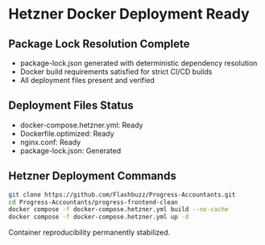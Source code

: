 # Hetzner Docker Deployment Ready

## Package Lock Resolution Complete

- package-lock.json generated with deterministic dependency resolution
- Docker build requirements satisfied for strict CI/CD builds
- All deployment files present and verified

## Deployment Files Status
- docker-compose.hetzner.yml: Ready
- Dockerfile.optimized: Ready  
- nginx.conf: Ready
- package-lock.json: Generated

## Hetzner Deployment Commands
```bash
git clone https://github.com/Flashbuzz/Progress-Accountants.git
cd Progress-Accountants/progress-frontend-clean
docker compose -f docker-compose.hetzner.yml build --no-cache
docker compose -f docker-compose.hetzner.yml up -d
```

Container reproducibility permanently stabilized.